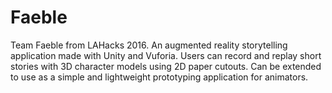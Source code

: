 # Faeble

Team Faeble from LAHacks 2016. An augmented reality storytelling application made with Unity and Vuforia. 
Users can record and replay short stories with 3D character models using 2D paper cutouts.
Can be extended to use as a simple and lightweight prototyping application for animators.
